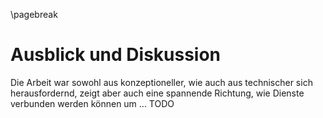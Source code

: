 
\pagebreak

# Ausblick und Diskussion

Die Arbeit war sowohl aus konzeptioneller, wie auch aus technischer sich herausfordernd, zeigt aber auch eine spannende Richtung, wie Dienste verbunden werden können um ... TODO